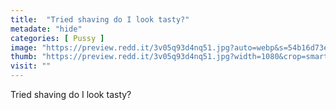 ```yaml
---
title:  "Tried shaving do I look tasty?"
metadate: "hide"
categories: [ Pussy ]
image: "https://preview.redd.it/3v05q93d4nq51.jpg?auto=webp&s=54b16d73e145d069e64bb33eeea02ebc4e394507"
thumb: "https://preview.redd.it/3v05q93d4nq51.jpg?width=1080&crop=smart&auto=webp&s=98710d58f6ee2f035ad6822c778b5d9843e161f4"
visit: ""
---
```

Tried shaving do I look tasty?
